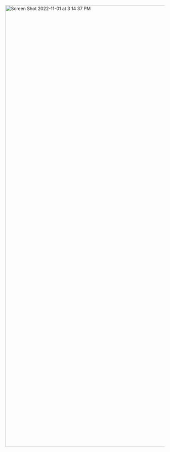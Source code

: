 <img width="1398" alt="Screen Shot 2022-11-01 at 3 14 37 PM" src="https://user-images.githubusercontent.com/103782984/199343056-87ed7056-7e93-47a5-8b59-f86341928ba4.png">
